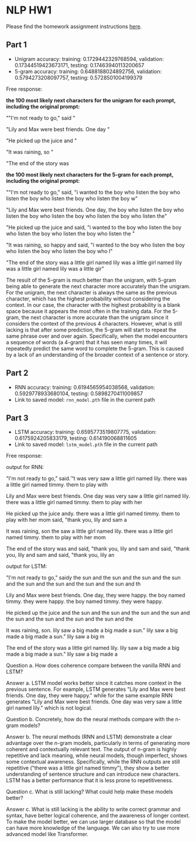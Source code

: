 # NLP HW1

Please find the homework assignment instructions [here](https://docs.google.com/document/d/1K8s_Ecms0cIqRO1PKPFs2bfFVFfZpc1nFoEhtxRlCaM/edit?tab=t.0).

## Part 1
* Unigram accuracy: training: 0.1729442329768594, validation: 0.17344519423673171, testing: 0.17463940113200657
* 5-gram accuracy: training: 0.6488188024892756, validation: 0.5794273208097757, testing: 0.5728501004199379

Free response: 

**the 100 most likely next characters for the unigram for each prompt, including the original prompt:**

"<BOS>"I'm not ready to go," said                                                                                                    "

"<BOS>Lily and Max were best friends. One day                                                                                                    "

"<BOS>He picked up the juice and                                                                                                    "

"<BOS>It was raining, so                                                                                                    "

"<BOS>The end of the story was     

**the 100 most likely next characters for the 5-gram for each prompt, including the original prompt:**

"<BOS>"I'm not ready to go," said, "i wanted to the boy who listen the boy who listen the boy who listen the boy who listen the boy w"

"<BOS>Lily and Max were best friends. One day, the boy who listen the boy who listen the boy who listen the boy who listen the boy who listen the"

"<BOS>He picked up the juice and said, "i wanted to the boy who listen the boy who listen the boy who listen the boy who listen the "

"<BOS>It was raining, so happy and said, "i wanted to the boy who listen the boy who listen the boy who listen the boy who l"

"<BOS>The end of the story was a little girl named lily was a little girl named lily was a little girl named lily was a little gir"


The result of the 5-gram is much better than the unigram, with 5-gram being able to generate the next character more accurately than the unigram.
For the unigram, the next character is always the same as the previous character, which has the highest probability without considering the context. 
In our case, the character with the highest probability is a blank space because it appears the most often in the training data.
For the 5-gram, the next character is more accurate than the unigram since it considers the context of the previous 4 characters. 
However, what is still lacking is that after some prediction, the 5-gram will start to repeat the same phrase over and over again.
Specifically, when the model encounters a sequence of words (a 4-gram) that it has seen many times, it will repeatedly predict the same word to complete the 5-gram.
This is caused by a lack of an understanding of the broader context of a sentence or story.

## Part 2
* RNN accuracy: training: 0.6194565954038568, validation: 0.5929778933680104, testing: 0.5898270411009857
* Link to saved model: `rnn_model.pth` file in the current path

## Part 3
* LSTM accuracy: training: 0.6595773519807775, validation: 0.6175924205833179, testing: 0.614190068811605
* Link to saved model: `lstm_model.pth` file in the current path

Free response:

output for RNN:

<BOS>"I'm not ready to go," said.<EOS>™t was very saw a little girl named lily.<EOS> there was a little girl named timmy.<EOS> them to play with

<BOS>Lily and Max were best friends. One day was very saw a little girl named lily.<EOS> there was a little girl named timmy.<EOS> them to play with her

<BOS>He picked up the juice andy.<EOS> there was a little girl named timmy.<EOS> them to play with her mom said, "thank you, lily and sam a

<BOS>It was raining, son the saw a little girl named lily.<EOS> there was a little girl named timmy.<EOS> them to play with her mom

<BOS>The end of the story was and said, "thank you, lily and sam and said, "thank you, lily and sam and said, "thank you, lily an


output for LSTM:

<BOS>"I'm not ready to go," saidy the sun and the sun and the sun and the sun and the sun and the sun and the sun and the sun and th

<BOS>Lily and Max were best friends. One day, they were happy.<EOS> the boy named timmy.<EOS> they were happy.<EOS> the boy named timmy.<EOS> they were happy.<EOS> 

<BOS>He picked up the juice and the sun and the sun and the sun and the sun and the sun and the sun and the sun and the sun and the

<BOS>It was raining, son.<EOS> lily saw a big made a big made a sun.<EOS>" lily saw a big made a big made a sun.<EOS>" lily saw a big m

<BOS>The end of the story was a little girl named lily.<EOS> lily saw a big made a big made a big made a sun.<EOS>" lily saw a big made a


Question a. How does coherence compare between the vanilla RNN and LSTM? 

Answer a. LSTM model works better since it catches more context in the previous sentence. For example, LSTM generates "Lily and Max were best friends. One day, they were happy." while for the same example RNN generates "Lily and Max were best friends. One day was very saw a little girl named lily." which is not logical.

Question b. Concretely, how do the neural methods compare with the n-gram models?

Answer b. The neural methods (RNN and LSTM) demonstrate a clear advantage over the n-gram models, particularly in terms of generating more coherent and contextually relevant text. The output of n-gram is highly repetitive and lack meaning, while neural models, though imperfect, shows some contextual awareness. Specifically, while the RNN outputs are still repetitive ("there was a little girl named timmy"), they show a better understanding of sentence structure and can introduce new characters. LSTM has a better performance that it is less prone to repetitiveness.

Question c. What is still lacking? What could help make these models better?

Answer c. What is still lacking is the ability to write correct grammar and syntax, have better logical coherence, and the awareness of longer context. To make the model better, we can use larger database so that the model can have more knowledge of the language. We can also try to use more advanced model like Transformer.

